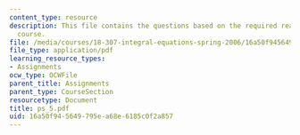 ```yaml
---
content_type: resource
description: This file contains the questions based on the required reading for the
  course.
file: /media/courses/18-307-integral-equations-spring-2006/16a50f945649795ea68e6185c0f2a857_ps_5.pdf
file_type: application/pdf
learning_resource_types:
- Assignments
ocw_type: OCWFile
parent_title: Assignments
parent_type: CourseSection
resourcetype: Document
title: ps_5.pdf
uid: 16a50f94-5649-795e-a68e-6185c0f2a857
---
```

